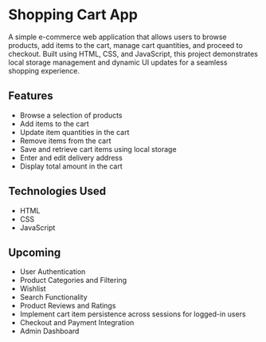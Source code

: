 # Shopping Cart App

A simple e-commerce web application that allows users to browse products, add items to the cart, manage cart quantities, and proceed to checkout. Built using HTML, CSS, and JavaScript, this project demonstrates local storage management and dynamic UI updates for a seamless shopping experience.

## Features

- Browse a selection of products
- Add items to the cart
- Update item quantities in the cart
- Remove items from the cart
- Save and retrieve cart items using local storage
- Enter and edit delivery address
- Display total amount in the cart

## Technologies Used

- HTML
- CSS
- JavaScript

## Upcoming

- User Authentication
- Product Categories and Filtering
- Wishlist
- Search Functionality
- Product Reviews and Ratings
- Implement cart item persistence across sessions for logged-in users
- Checkout and Payment Integration
- Admin Dashboard